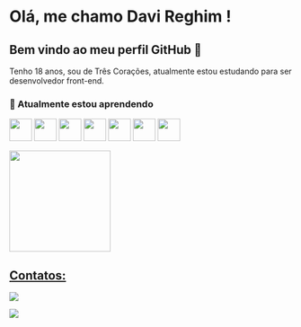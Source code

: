 # Olá, me chamo Davi Reghim ! 
## Bem vindo ao meu perfil GitHub 👋

Tenho 18 anos, sou de Três Corações, atualmente estou estudando para ser desenvolvedor front-end.

### 🌱 Atualmente estou aprendendo 
  <img src="https://cdn.jsdelivr.net/gh/devicons/devicon/icons/react/react-original.svg" width="40" height="40"/> <img src="https://cdn.jsdelivr.net/gh/devicons/devicon/icons/html5/html5-original.svg" width="40" height="40"/> <img src="https://cdn.jsdelivr.net/gh/devicons/devicon/icons/javascript/javascript-original.svg" width="40" height="40"/> <img src="https://cdn.jsdelivr.net/gh/devicons/devicon/icons/sass/sass-original.svg" width="40" height="40"/> <img src="https://cdn.jsdelivr.net/gh/devicons/devicon/icons/css3/css3-original.svg" width="40" height="40"/> <img src="https://cdn.jsdelivr.net/gh/devicons/devicon/icons/typescript/typescript-original.svg" width="40" height="40"/> <img src="https://cdn.jsdelivr.net/gh/devicons/devicon@latest/icons/vuejs/vuejs-original.svg" width="40" height="40" />
<p></p>
<div>
<a href="https://github.com/DaviRSS1">
<img height="180em" src="https://github-readme-stats.vercel.app/api/top-langs/?username=DaviRSS1&layout=compact&langs_count=7&theme=dracula"/>
</div>

## Contatos:

<div>
<a href = "mailto:davireghimsalles@gmail.com"><img src="https://img.shields.io/badge/Gmail-D14836?style=for-the-badge&logo=gmail&logoColor=white" target="_blank"></a>
  
<a href="https://www.linkedin.com/in/davi-reghim-13b995272/" target="_blank"><img src="https://img.shields.io/badge/-LinkedIn-%230077B5?style=for-the-badge&logo=linkedin&logoColor=white" target="_blank"></a>  
</div>
